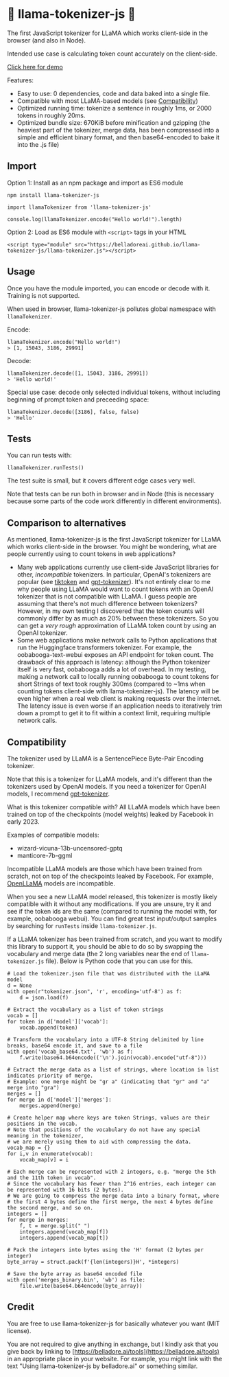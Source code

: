 # 🦙 llama-tokenizer-js 🦙

The first JavaScript tokenizer for LLaMA which works client-side in the browser (and also in Node).

Intended use case is calculating token count accurately on the client-side.

<a href="https://belladoreai.github.io/llama-tokenizer-js/example-demo/build/">Click here for demo</a>

Features:
- Easy to use: 0 dependencies, code and data baked into a single file.
- Compatible with most LLaMA-based models (see [Compatibility](#compatibility))
- Optimized running time: tokenize a sentence in roughly 1ms, or 2000 tokens in roughly 20ms.
- Optimized bundle size: 670KiB before minification and gzipping (the heaviest part of the tokenizer, merge data, has been compressed into a simple and efficient binary format, and then base64-encoded to bake it into the .js file)

## Import

Option 1: Install as an npm package and import as ES6 module

```
npm install llama-tokenizer-js
```

```
import llamaTokenizer from 'llama-tokenizer-js'

console.log(llamaTokenizer.encode("Hello world!").length)
```

Option 2: Load as ES6 module with `<script>` tags in your HTML

```
<script type="module" src="https://belladoreai.github.io/llama-tokenizer-js/llama-tokenizer.js"></script>
```

## Usage

Once you have the module imported, you can encode or decode with it. Training is not supported.

When used in browser, llama-tokenizer-js pollutes global namespace with `llamaTokenizer`.

Encode:

```
llamaTokenizer.encode("Hello world!")
> [1, 15043, 3186, 29991]
```

Decode:

```
llamaTokenizer.decode([1, 15043, 3186, 29991])
> 'Hello world!'
```

Special use case: decode only selected individual tokens, without including beginning of prompt token and preceeding space:

```
llamaTokenizer.decode([3186], false, false)
> 'Hello'
```

## Tests

You can run tests with:

```
llamaTokenizer.runTests()
```

The test suite is small, but it covers different edge cases very well.

Note that tests can be run both in browser and in Node (this is necessary because some parts of the code work differently in different environments).

## Comparison to alternatives

As mentioned, llama-tokenizer-js is the first JavaScript tokenizer for LLaMA which works client-side in the browser. You might be wondering, what are people currently using to count tokens in web applications?

- Many web applications currently use client-side JavaScript libraries for other, _incompatible_ tokenizers. In particular, OpenAI's tokenizers are popular (see [tiktoken](https://www.npmjs.com/package/@dqbd/tiktoken) and [gpt-tokenizer](https://www.npmjs.com/package/gpt-tokenizer)). It's not entirely clear to me why people using LLaMA would want to count tokens with an OpenAI tokenizer that is not compatible with LLaMA. I guess people are assuming that there's not much difference between tokenizers? However, in my own testing I discovered that the token counts will commonly differ by as much as 20% between these tokenizers. So you can get a _very rough_ approximation of LLaMA token count by using an OpenAI tokenizer.
- Some web applications make network calls to Python applications that run the Huggingface transformers tokenizer. For example, the oobabooga-text-webui exposes an API endpoint for token count. The drawback of this approach is latency: although the Python tokenizer itself is very fast, oobabooga adds a lot of overhead. In my testing, making a network call to locally running oobabooga to count tokens for short Strings of text took roughly 300ms (compared to ~1ms when counting tokens client-side with llama-tokenizer-js). The latency will be even higher when a real web client is making requests over the internet. The latency issue is even worse if an application needs to iteratively trim down a prompt to get it to fit within a context limit, requiring multiple network calls.

## Compatibility

The tokenizer used by LLaMA is a SentencePiece Byte-Pair Encoding tokenizer.

Note that this is a tokenizer for LLaMA models, and it's different than the tokenizers used by OpenAI models. If you need a tokenizer for OpenAI models, I recommend [gpt-tokenizer](https://www.npmjs.com/package/gpt-tokenizer).

What is this tokenizer compatible with? All LLaMA models which have been trained on top of the checkpoints (model weights) leaked by Facebook in early 2023.

Examples of compatible models:
- wizard-vicuna-13b-uncensored-gptq
- manticore-7b-ggml

Incompatible LLaMA models are those which have been trained from scratch, not on top of the checkpoints leaked by Facebook. For example, [OpenLLaMA](https://github.com/openlm-research/open_llama) models are incompatible.

When you see a new LLaMA model released, this tokenizer is mostly likely compatible with it without any modifications. If you are unsure, try it and see if the token ids are the same (compared to running the model with, for example, oobabooga webui). You can find great test input/output samples by searching for `runTests` inside `llama-tokenizer.js`.

If a LLaMA tokenizer has been trained from scratch, and you want to modify this library to support it, you should be able to do so by swapping the vocabulary and merge data (the 2 long variables near the end of `llama-tokenizer.js` file). Below is Python code that you can use for this.

```
# Load the tokenizer.json file that was distributed with the LLaMA model
d = None
with open(r"tokenizer.json", 'r', encoding='utf-8') as f:
    d = json.load(f)
 
# Extract the vocabulary as a list of token strings
vocab = []
for token in d['model']['vocab']:
    vocab.append(token)
 
# Transform the vocabulary into a UTF-8 String delimited by line breaks, base64 encode it, and save to a file
with open('vocab_base64.txt', 'wb') as f:
    f.write(base64.b64encode(('\n').join(vocab).encode("utf-8")))
 
# Extract the merge data as a list of strings, where location in list indicates priority of merge.
# Example: one merge might be "gr a" (indicating that "gr" and "a" merge into "gra")
merges = []
for merge in d['model']['merges']:
    merges.append(merge)
 
# Create helper map where keys are token Strings, values are their positions in the vocab.
# Note that positions of the vocabulary do not have any special meaning in the tokenizer,
# we are merely using them to aid with compressing the data.
vocab_map = {}
for i,v in enumerate(vocab):
    vocab_map[v] = i
 
# Each merge can be represented with 2 integers, e.g. "merge the 5th and the 11th token in vocab".
# Since the vocabulary has fewer than 2^16 entries, each integer can be represented with 16 bits (2 bytes).
# We are going to compress the merge data into a binary format, where
# the first 4 bytes define the first merge, the next 4 bytes define the second merge, and so on.
integers = []
for merge in merges:
    f, t = merge.split(" ")
    integers.append(vocab_map[f])
    integers.append(vocab_map[t])
 
# Pack the integers into bytes using the 'H' format (2 bytes per integer)
byte_array = struct.pack(f'{len(integers)}H', *integers)
 
# Save the byte array as base64 encoded file
with open('merges_binary.bin', 'wb') as file:
    file.write(base64.b64encode(byte_array))
```

## Credit

You are free to use llama-tokenizer-js for basically whatever you want (MIT license).

You are not required to give anything in exchange, but I kindly ask that you give back by linking to [https://belladore.ai/tools](https://belladore.ai/tools) in an appropriate place in your website. For example, you might link with the text "Using llama-tokenizer-js by belladore.ai" or something similar.